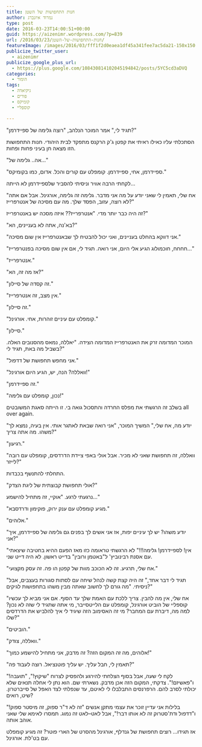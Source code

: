 ```yaml
---
title: חנות התחפושות של השטן
author: נמרוד איזנברג
type: post
date: 2016-03-23T14:00:51+00:00
guid: https://aizenimr.wordpress.com/?p=839
url: /2016/03/23/חנות-התחפושות-של-השטן/
featureImage: /images/2016/03/fff1f2d0eaea1df45a341fee7ac5da21-150x150.jpg
publicize_twitter_user:
  - aizenimr
publicize_google_plus_url:
  - https://plus.google.com/108430814102045194842/posts/5YC5cd3aDVQ
categories:
  - הומור
tags:
  - גיקיאדה
  - פורים
  - קומיקס
  - קוספליי

---
```

<span lang="en-US">"</span><span lang="he-IL">תגיד לי</span><span lang="en-US">," </span><span lang="he-IL">אמר המוכר הנלהב</span><span lang="en-US">, "</span><span lang="he-IL">רוצה גלימה של ספיידרמן</span><span lang="en-US">?"</span>

<span lang="he-IL">הסתכלתי עליו כאילו ראיתי את קפטן ג</span><span lang="en-US">'</span><span lang="he-IL">ק הרקנס מתפקד לבית היהודי</span><span lang="en-US">. </span><span lang="he-IL">חנות התחפושות הזו מצאה חן בעיני פחות ופחות</span><span lang="en-US">.</span>

<span lang="en-US">"</span><span lang="he-IL">אה</span><span lang="en-US">.. </span><span lang="he-IL">גלימה של…</span><span lang="en-US">"</span>

<span lang="en-US">"</span><span lang="he-IL">ספיידרמן</span><span lang="en-US">, </span><span lang="he-IL">אחי</span><span lang="en-US">, </span><span lang="he-IL">ספיידרמן</span><span lang="en-US">. </span><span lang="he-IL">קומפלט עם קורים והכל</span><span lang="en-US">. </span><span lang="he-IL">אדום</span><span lang="en-US">, </span><span lang="he-IL">כמו בקומיקס</span><span lang="en-US">."</span>

<span lang="he-IL">לקחתי הרבה אוויר וניסיתי להסביר שלספיידרמן לא הייתה…</span>

<span lang="en-US">"</span><span lang="he-IL">אח שלי</span><span lang="en-US">, </span><span lang="he-IL">תאמין לי שאני יודע על מה אני מדבר</span><span lang="en-US">. </span><span lang="he-IL">גלימה זה גלימה</span><span lang="en-US">, </span><span lang="he-IL">אורגינל</span><span lang="en-US">. </span><span lang="he-IL">אבל אם אתה לא רוצה</span><span lang="en-US">, </span><span lang="he-IL">עזוב</span><span lang="en-US">, </span><span lang="he-IL">הפסד שלך</span><span lang="en-US">. </span><span lang="he-IL">מה עם מסיכה של אנטרפרייז</span><span lang="en-US">?"</span>

<span lang="he-IL">זה היה כבר יותר מדי</span><span lang="en-US">. "</span><span lang="he-IL">אנטרפרייז</span><span lang="en-US">?? </span><span lang="he-IL">איזה מסכה יש באנטרפרייז</span><span lang="en-US">?"</span>

<span lang="en-US">"</span><span lang="he-IL">בא</span><span lang="en-US">'</span><span lang="he-IL">נה</span><span lang="en-US">, </span><span lang="he-IL">אתה לא בעניינים</span><span lang="en-US">, </span><span lang="he-IL">הא</span><span lang="en-US">?"</span>

<span lang="en-US">"</span><span lang="he-IL">אני דווקא בהחלט בעניינים</span><span lang="en-US">, </span><span lang="he-IL">ואני יכול להבטיח לך שבאנטרפרייז אין שום מסיכה</span><span lang="en-US">."</span>

<span lang="en-US">"</span><span lang="he-IL">חחחח</span><span lang="en-US">, </span><span lang="he-IL">חוכמולוג הגיע אלי היום</span><span lang="en-US">, </span><span lang="he-IL">אני רואה</span><span lang="en-US">. </span><span lang="he-IL">תגיד לי</span><span lang="en-US">, </span><span lang="he-IL">אם אין שום מסיכה בפנטרפרייז…</span><span lang="en-US">"</span>

<span lang="en-US">"</span><span lang="he-IL">אנטרפרייז</span><span lang="en-US">."</span>

<span lang="en-US">"</span><span lang="he-IL">אז מה זה</span><span lang="en-US">, </span><span lang="he-IL">הא</span><span lang="en-US">?"</span>

<span lang="en-US">"</span><span lang="he-IL">זה קסדה של סיילון</span><span lang="en-US">."</span>

<span lang="en-US">"</span><span lang="he-IL">אין מצב</span><span lang="en-US">, </span><span lang="he-IL">זה אנטרפרייז</span><span lang="en-US">."</span>

<span lang="en-US">"</span><span lang="he-IL">זה סיילון</span><span lang="en-US">."</span>

<span lang="en-US">"</span><span lang="he-IL">קומפלט עם עיניים זוהרות</span><span lang="en-US">, </span><span lang="he-IL">אחי</span><span lang="en-US">. </span><span lang="he-IL">אורגינל</span><span lang="en-US">."</span>

<span lang="en-US">"</span><span lang="he-IL">סיילון</span><span lang="en-US">."</span>

<span lang="he-IL">המוכר המדומה זרק את האנטרפרייז המדומה הצידה</span><span lang="en-US">. "</span><span lang="he-IL">יאללה</span><span lang="en-US">, </span><span lang="he-IL">נמאס מהסנובים האלה</span><span lang="en-US">. </span><span lang="he-IL">בשביל מה באת</span><span lang="en-US">, </span><span lang="he-IL">תגיד לי</span><span lang="en-US">?"</span>

<span lang="en-US">"</span><span lang="he-IL">אני מחפש תחפושת של דדפול</span><span lang="en-US">."</span>

<span lang="en-US">"</span><span lang="he-IL">וואללה</span><span lang="en-US">? </span><span lang="he-IL">הנה</span><span lang="en-US">, </span><span lang="he-IL">יש</span><span lang="en-US">, </span><span lang="he-IL">הגיע היום אורגינל</span><span lang="en-US">!"</span>

<span lang="en-US">"</span><span lang="he-IL">זה ספיידרמן</span><span lang="en-US">."</span>

<span lang="en-US">"</span><span lang="he-IL">נכון</span><span lang="en-US">, </span><span lang="he-IL">קומפלט עם גלימה</span><span lang="en-US">!"</span>

<span lang="he-IL">בשלב זה הרגשתי את מפלס החרדה והתסכול גואה בי</span><span lang="en-US">. </span><span lang="he-IL">זו הייתה סאגת המשובטים </span><span lang="en-US">all over again.</span>

<span lang="en-US">"</span><span lang="he-IL">יודע מה</span><span lang="en-US">, </span><span lang="he-IL">אח שלי</span><span lang="en-US">," </span><span lang="he-IL">המשיך המוכר</span><span lang="en-US">, "</span><span lang="he-IL">אני רואה שבאת לאתגר אותי</span><span lang="en-US">. </span><span lang="he-IL">אין בעיה</span><span lang="en-US">, </span><span lang="he-IL">נמצא לך משהו</span><span lang="en-US">. </span><span lang="he-IL">מה אתה צריך</span><span lang="en-US">?"</span>

<span lang="en-US">"</span><span lang="he-IL">רגיעון</span><span lang="en-US">."</span>

<span lang="en-US">"</span><span lang="he-IL">וואללה</span><span lang="en-US">, </span><span lang="he-IL">זה תחפושת שאני לא מכיר</span><span lang="en-US">. </span><span lang="he-IL">אבל אולי באפי ציידת הדרדסים</span><span lang="en-US">, </span><span lang="he-IL">קומפלט עם רובה לייזר</span><span lang="en-US">?"</span>

<span lang="he-IL">התחלתי להתנשף בכבדות</span><span lang="en-US">.</span>

<span lang="en-US">"</span><span lang="he-IL">אולי תחפושת קבוצתית של ליגת הצדק</span><span lang="en-US">?"</span>

<span lang="he-IL">נרגעתי לרגע</span><span lang="en-US">. "</span><span lang="he-IL">אוקיי</span><span lang="en-US">, </span><span lang="he-IL">זה מתחיל להישמע…</span><span lang="en-US">"</span>

<span lang="en-US">"</span><span lang="he-IL">מגיע קומפלט עם ענק ירוק</span><span lang="en-US">, </span><span lang="he-IL">פוקימון ודרדסבא</span><span lang="en-US">."</span>

<span lang="en-US">"</span><span lang="he-IL">אלוהים</span><span lang="en-US">."</span>

<span lang="en-US">"</span><span lang="he-IL">יודע משהו</span><span lang="en-US">? </span><span lang="he-IL">יש לך עיניים יפות</span><span lang="en-US">, </span><span lang="he-IL">אז אני אשים לך בפנים גם גלימה של ספיידרמן</span><span lang="en-US">, </span><span lang="he-IL">איך אני</span><span lang="en-US">?"</span>

<span lang="en-US">"</span><span lang="he-IL">אין</span><span lang="en-US">! </span><span lang="he-IL">לספיידרמן</span><span lang="en-US">! </span><span lang="he-IL">גלימה</span><span lang="en-US">!!!" </span><span lang="he-IL">לא הרגשתי טראומה כזו מאז הפעם ההיא בחטיבה שיצאתי עם אסנת רבינוביץ</span><span lang="en-US">' </span><span lang="he-IL">ל</span><span lang="en-US">"</span><span lang="he-IL">באטמן ורובין</span><span lang="en-US">" </span><span lang="he-IL">בדייט ראשון</span><span lang="en-US">. </span><span lang="he-IL">לא היה דייט שני</span><span lang="en-US">.</span>

<span lang="en-US">"</span><span lang="he-IL">אח שלי</span><span lang="en-US">, </span><span lang="he-IL">תרגיע</span><span lang="en-US">. </span><span lang="he-IL">זה לא הכוכב מוות של קפטן הו פה</span><span lang="en-US">. </span><span lang="he-IL">זה עסק מקצועי</span><span lang="en-US">."</span>

<span lang="en-US">"</span><span lang="he-IL">תגיד לי דבר אחד</span><span lang="en-US">," </span><span lang="he-IL">זה היה קצת קשה לנהל שיחה עם לסתות סגורות בעצבים</span><span lang="en-US">, </span><span lang="he-IL">אבל ניסיתי</span><span lang="en-US">. "</span><span lang="he-IL">מה גורם לך לחשוב שאתה מבין משהו בתחפושות לגיקים</span><span lang="en-US">?"</span>

<span lang="en-US">"</span><span lang="he-IL">אח שלי</span><span lang="en-US">, </span><span lang="he-IL">אין מה להבין</span><span lang="en-US">. </span><span lang="he-IL">צריך ללכת עם האמת שלך עד הסוף</span><span lang="en-US">. </span><span lang="he-IL">אם אני מביא לך עכשיו קוספליי של הוביט אורגינל</span><span lang="en-US">, </span><span lang="he-IL">קומפלט עם הלייטסייבר</span><span lang="en-US">, </span><span lang="he-IL">מי אתה שתגיד לי שזה לא נכון</span><span lang="en-US">? </span><span lang="he-IL">למה מה</span><span lang="en-US">, </span><span lang="he-IL">דיברת עם המחבר</span><span lang="en-US">? </span><span lang="he-IL">מי זה האסימוב הזה שיגיד לי איך להלביש את הדרדסים שלו</span><span lang="en-US">?"</span>

<span lang="en-US">"</span><span lang="he-IL">הוביטים</span><span lang="en-US">."</span>

<span lang="en-US">"</span><span lang="he-IL">וואללה</span><span lang="en-US">, </span><span lang="he-IL">צודק</span><span lang="en-US">."</span>

<span lang="en-US">"</span><span lang="he-IL">אלוהים</span><span lang="en-US">, </span><span lang="he-IL">מה זה המקום הזה</span><span lang="en-US">? </span><span lang="he-IL">זה מדבק</span><span lang="en-US">, </span><span lang="he-IL">אני מתחיל להישמע כמוך</span><span lang="en-US">!"</span>

<span lang="en-US">"</span><span lang="he-IL">תאמין לי</span><span lang="en-US">, </span><span lang="he-IL">חבל עליך</span><span lang="en-US">. </span><span lang="he-IL">יש עליך פוטנציאל</span><span lang="en-US">. </span><span lang="he-IL">רוצה לעבוד פה</span><span lang="en-US">?"</span>

<span lang="he-IL">לקח לי שעה</span><span lang="en-US">, </span><span lang="he-IL">אבל בסוף הצלחתי להירגע ולהפסיק לצרוח </span><span lang="en-US">"</span><span lang="he-IL">שיקוץ</span><span lang="en-US">!", "</span><span lang="he-IL">תועבה</span><span lang="en-US">!" </span><span lang="he-IL">ו</span><span lang="en-US">"</span><span lang="he-IL">פאשיזם</span><span lang="en-US">!". </span><span lang="he-IL">צדקתי</span><span lang="en-US">, </span><span lang="he-IL">המקום הזה אכן מדבק</span><span lang="en-US">. </span><span lang="he-IL">נשארתי שם</span><span lang="en-US">. </span><span lang="he-IL">הוא נתן לי אחלה תנאים שלא יכולתי לסרב להם</span><span lang="en-US">. </span><span lang="he-IL">הרפרנסים התבלבלו לי לאיטם</span><span lang="en-US">, </span><span lang="he-IL">עד שנפלתי לצד האפל של סייברטרון</span><span lang="en-US">. </span><span lang="he-IL">שיט</span><span lang="en-US">, </span><span lang="he-IL">רואים</span><span lang="en-US">?</span>

<span lang="he-IL">בלילות אני עדיין זוכר את עצמי מתקן אנשים </span><span lang="en-US">"</span><span lang="he-IL">זה לא ד</span><span lang="en-US">"</span><span lang="he-IL">ר ספוק</span><span lang="en-US">, </span><span lang="he-IL">זה מיסטר ספוק</span><span lang="en-US">!" </span><span lang="he-IL">ו</span><span lang="en-US">"</span><span lang="he-IL">דדפול ודת</span><span lang="en-US">'</span><span lang="he-IL">סטרוק זה לא אותו דבר</span><span lang="en-US">!", </span><span lang="he-IL">אבל לאט</span><span lang="en-US">&#8211;</span><span lang="he-IL">לאט זה נמוג</span><span lang="en-US">. </span><span lang="he-IL">תמסרו לאימא שלי שאני אוהב אותה</span><span lang="en-US">.</span>

<span lang="he-IL">אז תגידו… רוצים תחפושת של גנדלף</span><span lang="en-US">, </span><span lang="he-IL">אורגינל מהסרט של הארי פוטר</span><span lang="en-US">? </span><span lang="he-IL">זה מגיע קומפלט עם בט</span><span lang="en-US">'</span><span lang="he-IL">לת</span><span lang="en-US">. </span><span lang="he-IL">אורגינל</span><span lang="en-US">.</span>